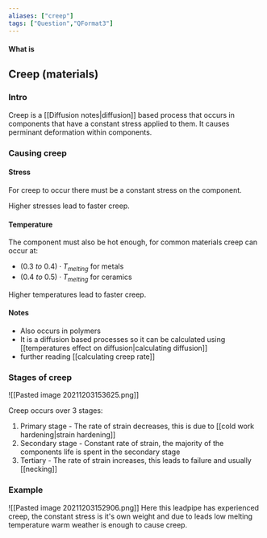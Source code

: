 ```yaml
---
aliases: ["creep"]
tags: ["Question","QFormat3"]
---
```


#### What is
## Creep (materials)
### Intro
Creep is a [[Diffusion notes|diffusion]] based process that occurs in components that have a constant stress applied to them.
It causes perminant deformation within components.

### Causing creep
#### Stress
For creep to occur there must be a constant stress on the component.

Higher stresses lead to faster creep.

#### Temperature
The component must also be hot enough, for common materials creep can occur at:
- $(0.3 \:to\: 0.4)\cdot T_{melting}$  for metals
- $(0.4 \:to\: 0.5)\cdot T_{melting}$  for ceramics

Higher temperatures lead to faster creep.

#### Notes
- Also occurs in polymers
- It is a diffusion based processes so it can be calculated using [[temperatures effect on diffusion|calculating diffusion]]
- further reading [[calculating creep rate]]

### Stages of creep
![[Pasted image 20211203153625.png]]

Creep occurs over 3 stages:
1) Primary stage - The rate of strain decreases, this is due to [[cold work hardening|strain hardening]]
2) Secondary stage - Constant rate of strain, the majority of the components life is spent in the secondary stage
3) Tertiary - The rate of strain increases, this leads to failure and usually [[necking]]


### Example
![[Pasted image 20211203152906.png]]
Here this leadpipe has experienced creep, the constant stress is it's own weight and due to leads low melting temperature warm weather is enough to cause creep.